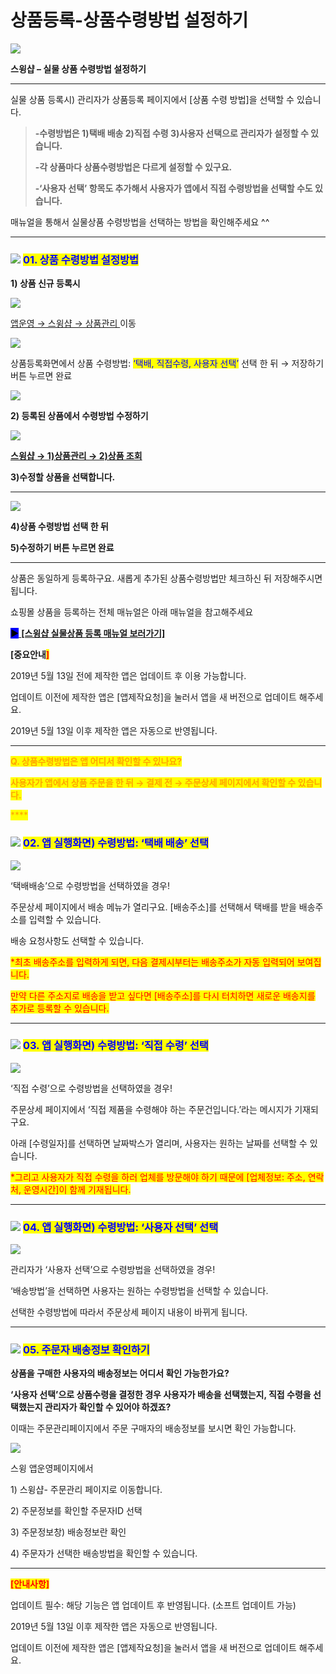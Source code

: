 # 상품등록-상품수령방법 설정하기

![](https://wp.swing2app.co.kr/wp-content/uploads/2019/05/%EC%83%81%ED%92%88%EC%88%98%EB%A0%B9-%EC%A0%9C%EB%AA%A9.png)

**스윙샵 – 실물 상품 수령방법 설정하기**

****

실물 상품 등록시) 관리자가 상품등록 페이지에서 \[상품 수령 방법]을 선택할 수 있습니다.&#x20;

> **-수령방법은 1)택배 배송 2)직접 수령 3)사용자 선택으로 관리자가 설정할 수 있습니다.**&#x20;
>
> **-각 상품마다 상품수령방법은 다르게 설정할 수 있구요.**
>
> **-‘사용자 선택’ 항목도 추가해서 사용자가 앱에서 직접 수령방법을 선택할 수도 있습니다.**

매뉴얼을 통해서 실물상품 수령방법을 선택하는 방법을 확인해주세요 ^^

***

### <mark style="color:blue;"></mark>![](https://wp.swing2app.co.kr/wp-content/uploads/2020/04/%EB%8B%A8%EB%9D%BD1-1.png) <mark style="color:blue;">**01. 상품 수령방법 설정방법**</mark>

**1) 상품 신규 등록시**

![](https://wp.swing2app.co.kr/wp-content/uploads/2019/05/%EC%83%81%ED%92%88%EB%B0%B0%EC%86%A1%EA%B4%80%EB%A6%AC.png)

[앱운영 → 스윙샵 → 상품관리 ](http://www.swing2app.co.kr/view/store\_product\_management) 이동



![](https://wp.swing2app.co.kr/wp-content/uploads/2019/05/%EC%83%81%ED%92%88%EB%B0%B0%EC%86%A1%EA%B4%80%EB%A6%AC2.png)

상품등록화면에서 상품 수령방법: <mark style="color:blue;">‘택배, 직접수령, 사용자 선택’</mark> 선택 한 뒤 → 저장하기 버튼 누르면 완료

![](https://wp.swing2app.co.kr/wp-content/uploads/2018/09/%EC%BA%A1%EC%B2%98-3.png)

**2) 등록된 상품에서 수령방법 수정하기**&#x20;

![](https://wp.swing2app.co.kr/wp-content/uploads/2019/05/%EC%83%81%ED%92%88-%EB%B0%B0%EC%86%A11.png)

[**스윙샵 → 1)상품관리 → 2)상품 조회**](http://www.swing2app.co.kr/view/store\_product\_list)

**3)수정할 상품을 선택합니다.**

****

![](https://wp.swing2app.co.kr/wp-content/uploads/2019/05/%EC%83%81%ED%92%88-%EB%B0%B0%EC%86%A12.png)

**4)상품 수령방법 선택 한 뒤**

**5)수정하기 버튼 누르면 완료**

****

상품은 동일하게 등록하구요. 새롭게 추가된 상품수령방법만 체크하신 뒤 저장해주시면 됩니다.

쇼핑몰 상품을 등록하는 전체 매뉴얼은 아래 매뉴얼을 참고해주세요

<mark style="background-color:blue;">**▶**</mark>[ **\[스윙샵 실물상품 등록 매뉴얼 보러가기\]**](registration.md)



**\[중요안내**<mark style="color:red;">**]**</mark>

2019년 5월 13일 전에 제작한 앱은 업데이트 후 이용 가능합니다.&#x20;

업데이트 이전에 제작한 앱은 \[앱제작요청]을 눌러서 앱을 새 버전으로 업데이트 해주세요.

2019년 5월 13일 이후 제작한 앱은 자동으로 반영됩니다.

***

<mark style="color:orange;">**Q. 상품수령방법은 앱 어디서 확인할 수 있나요?**</mark>

<mark style="color:orange;">**사용자가 앱에서 상품 주문을 한 뒤 → 결제 전 → 주문상세 페이지에서 확인할 수 있습니다.**</mark>

<mark style="color:orange;">****</mark>

### <mark style="color:blue;"></mark>![](https://wp.swing2app.co.kr/wp-content/uploads/2020/04/%EB%8B%A8%EB%9D%BD1-1.png) <mark style="color:blue;">**02. 앱 실행화면) 수령방법: ‘택배 배송’ 선택**</mark>

![](https://wp.swing2app.co.kr/wp-content/uploads/2019/05/%EC%88%98%EB%A0%B9%EB%B0%A9%EB%B2%95-%ED%83%9D%EB%B0%B0.png)

‘택배배송’으로 수령방법을 선택하였을 경우!

주문상세 페이지에서 배송 메뉴가 열리구요. \[배송주소]를 선택해서 택배를 받을 배송주소를 입력할 수 있습니다.

배송 요청사항도 선택할 수 있습니다.

<mark style="color:red;">\*최초 배송주소를 입력하게 되면, 다음 결제시부터는 배송주소가 자동 입력되어 보여집니다.</mark>

<mark style="color:red;">만약 다른 주소지로 배송을 받고 싶다면 \[배송주소]를 다시 터치하면 새로운 배송지를 추가로 등록할 수 있습니다.</mark>

***

### <mark style="color:blue;"></mark>![](https://wp.swing2app.co.kr/wp-content/uploads/2020/04/%EB%8B%A8%EB%9D%BD1-1.png) <mark style="color:blue;">**03. 앱 실행화면) 수령방법: ‘직접 수령’ 선택**</mark>

![](https://wp.swing2app.co.kr/wp-content/uploads/2019/05/%EC%88%98%EB%A0%B9%EB%B0%A9%EB%B2%95-%EC%A7%81%EC%A0%91%EC%88%98%EB%A0%B9.png)

‘직접 수령’으로 수령방법을 선택하였을 경우!

주문상세 페이지에서 ‘직접 제품을 수령해야 하는 주문건입니다.’라는 메시지가 기재되구요.

아래 \[수령일자]를 선택하면 날짜박스가 열리며, 사용자는 원하는 날짜를 선택할 수 있습니다.

<mark style="color:red;">\*그리고 사용자가 직접 수령을 하러 업체를 방문해야 하기 때문에 \[업체정보: 주소, 연락처, 운영시간]이 함께 기재됩니다.</mark>

***

### ![](https://wp.swing2app.co.kr/wp-content/uploads/2020/04/%EB%8B%A8%EB%9D%BD1-1.png) <mark style="color:blue;">**04. 앱 실행화면) 수령방법: ‘사용자 선택’ 선택**</mark>

![](https://wp.swing2app.co.kr/wp-content/uploads/2019/05/%EC%88%98%EB%A0%B9%EB%B0%A9%EB%B2%95-%EC%82%AC%EC%9A%A9%EC%9E%90%EC%84%A0%ED%83%9D.png)

관리자가 ‘사용자 선택’으로 수령방법을 선택하였을 경우!

‘배송방법’을 선택하면 사용자는 원하는 수령방법을 선택할 수 있습니다.

선택한 수령방법에 따라서 주문상세 페이지 내용이 바뀌게 됩니다.

***

### ![](https://wp.swing2app.co.kr/wp-content/uploads/2020/04/%EB%8B%A8%EB%9D%BD1-1.png) <mark style="color:blue;">**05. 주문자 배송정보 확인하기**</mark>

**상품을 구매한 사용자의 배송정보는 어디서 확인 가능한가요?**

**‘사용자 선택’으로 상품수령을 결정한 경우 사용자가 배송을 선택했는지, 직접 수령을 선택했는지 관리자가 확인할 수 있어야 하겠죠?**

이때는 주문관리페이지에서 주문 구매자의 배송정보를 보시면 확인 가능합니다.

![](https://wp.swing2app.co.kr/wp-content/uploads/2019/05/%EC%88%98%EB%A0%B9%EB%B0%A9%EB%B2%95-%EB%B0%B0%EC%86%A1%ED%99%95%EC%9D%B8.png)

스윙 앱운영페이지에서

1\) 스윙샵- 주문관리 페이지로 이동합니다.

2\) 주문정보를 확인할 주문자ID 선택

3\) 주문정보창) 배송정보란 확인

4\) 주문자가 선택한 배송방법을 확인할 수 있습니다.

***

<mark style="color:red;">​</mark><mark style="color:red;">**\[안내사항]**</mark>

업데이트 필수: 해당 기능은 앱 업데이트 후 반영됩니다. (소프트 업데이트 가능)

2019년 5월 13일 이후 제작한 앱은 자동으로 반영됩니다.

업데이트 이전에 제작한 앱은 \[앱제작요청]을 눌러서 앱을 새 버전으로 업데이트 해주세요.
